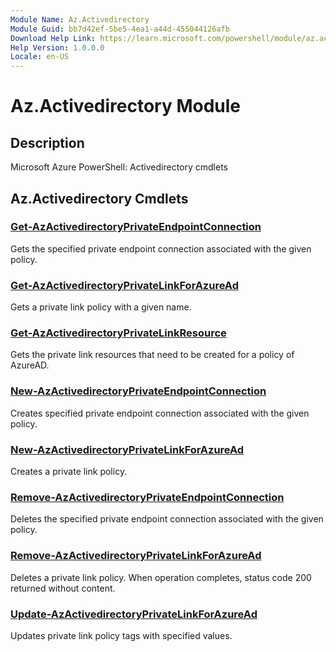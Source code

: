 ```yaml
---
Module Name: Az.Activedirectory
Module Guid: bb7d42ef-5be5-4ea1-a44d-455044126afb
Download Help Link: https://learn.microsoft.com/powershell/module/az.activedirectory
Help Version: 1.0.0.0
Locale: en-US
---
```


# Az.Activedirectory Module
## Description
Microsoft Azure PowerShell: Activedirectory cmdlets

## Az.Activedirectory Cmdlets
### [Get-AzActivedirectoryPrivateEndpointConnection](Get-AzActivedirectoryPrivateEndpointConnection.md)
Gets the specified private endpoint connection associated with the given policy.

### [Get-AzActivedirectoryPrivateLinkForAzureAd](Get-AzActivedirectoryPrivateLinkForAzureAd.md)
Gets a private link policy with a given name.

### [Get-AzActivedirectoryPrivateLinkResource](Get-AzActivedirectoryPrivateLinkResource.md)
Gets the private link resources that need to be created for a policy of AzureAD.

### [New-AzActivedirectoryPrivateEndpointConnection](New-AzActivedirectoryPrivateEndpointConnection.md)
Creates specified private endpoint connection associated with the given policy.

### [New-AzActivedirectoryPrivateLinkForAzureAd](New-AzActivedirectoryPrivateLinkForAzureAd.md)
Creates a private link policy.

### [Remove-AzActivedirectoryPrivateEndpointConnection](Remove-AzActivedirectoryPrivateEndpointConnection.md)
Deletes the specified private endpoint connection associated with the given policy.

### [Remove-AzActivedirectoryPrivateLinkForAzureAd](Remove-AzActivedirectoryPrivateLinkForAzureAd.md)
Deletes a private link policy.
When operation completes, status code 200 returned without content.

### [Update-AzActivedirectoryPrivateLinkForAzureAd](Update-AzActivedirectoryPrivateLinkForAzureAd.md)
Updates private link policy tags with specified values.


